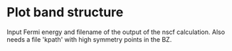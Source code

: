 # Plot band structure

Input Fermi energy and filename of the output of the nscf calculation. Also needs a file 'kpath' with high symmetry points in the BZ.
